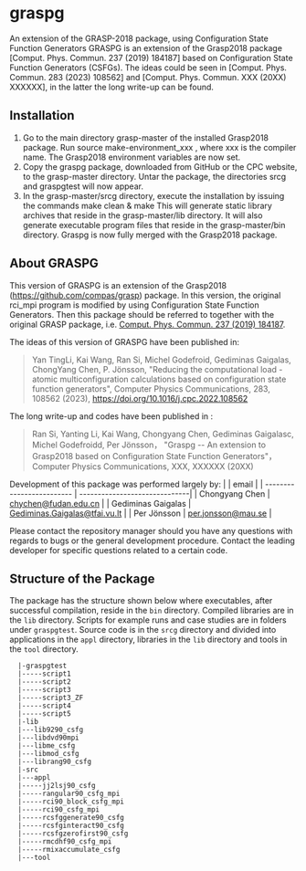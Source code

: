 # graspg
An extension of the GRASP-2018 package, using Configuration State Function Generators
GRASPG is an extension of the Grasp2018 package [Comput. Phys. Commun. 237 (2019) 184187]
based on Configuration State Function Generators (CSFGs). The ideas could be seen in
[Comput. Phys. Commun. 283 (2023) 108562] and [Comput. Phys. Commun. XXX (20XX) XXXXXX],
in the latter the long write-up can be found.

## Installation

1. Go to the main directory grasp-master of the installed Grasp2018 package. 
    Run 
              source make-environment_xxx
    , where xxx is the compiler name. The Grasp2018 environment variables are now set.
2. Copy the graspg package, downloaded from GitHub or the CPC website, to the grasp-master directory. 
    Untar the package, the directories srcg and graspgtest will now appear.
3. In the grasp-master/srcg directory, execute the installation by issuing the commands
             make clean & make
   This will generate static library archives that reside in the grasp-master/lib directory. 
   It will also generate executable program files that reside in the grasp-master/bin directory. 
   Graspg is now fully merged with the Grasp2018 package.

## About GRASPG

This version of GRASPG is an extension of the Grasp2018 (https://github.com/compas/grasp) package.
In this version, the original rci_mpi program is modified by using Configuration State Function Generators. 
Then this package should be referred to together with the original GRASP package, 
i.e. [Comput. Phys. Commun. 237 (2019) 184187](https://doi.org/10.1016/j.cpc.2018.10.032). 

The ideas of this version of GRASPG have been published in:
> Yan TingLi, Kai Wang, Ran Si, Michel Godefroid, Gediminas Gaigalas, ChongYang Chen, P. Jönsson, 
> "Reducing the computational load - atomic multiconfiguration calculations based on configuration state function generators",
> Computer Physics Communications, 283, 108562 (2023),
> https://doi.org/10.1016/j.cpc.2022.108562 

The long write-up and codes have been published in :
> Ran Si, Yanting Li, Kai Wang, Chongyang Chen, Gediminas Gaigalasc, Michel Godefroidd, Per Jönsson，
> "Graspg -- An extension to Grasp2018 based on Configuration State Function Generators"，
> Computer Physics Communications, XXX, XXXXXX (20XX)

Development of this package was performed largely by:
|                                          | email                         |
| ------------------------- | ------------------------------|
| Chongyang Chen           | chychen@fudan.edu.cn          |
| Gediminas Gaigalas       | Gediminas.Gaigalas@tfai.vu.lt |
| Per Jönsson                    | per.jonsson@mau.se            |

Please contact the repository manager should you have any questions with regards
to bugs or the general development procedure. Contact the leading developer for 
specific questions related to a certain code.

## Structure of the Package

The package has the structure shown below where executables, after successful
compilation, reside in the `bin` directory. Compiled libraries are in the `lib`
directory. Scripts for example runs and case studies are in folders under
`graspgtest`. Source code is in the `srcg` directory and divided into applications
in the `appl` directory, libraries in the `lib` directory and tools in the
`tool` directory.

```
  |-graspgtest
  |-----script1
  |-----script2
  |-----script3
  |-----script3_ZF
  |-----script4
  |-----script5
  |-lib
  |---lib9290_csfg
  |---libdvd90mpi
  |---libme_csfg
  |---libmod_csfg
  |---librang90_csfg
  |-src
  |---appl
  |-----jj2lsj90_csfg
  |-----rangular90_csfg_mpi
  |-----rci90_block_csfg_mpi
  |-----rci90_csfg_mpi
  |-----rcsfggenerate90_csfg
  |-----rcsfginteract90_csfg
  |-----rcsfgzerofirst90_csfg
  |-----rmcdhf90_csfg_mpi  
  |-----rmixaccumulate_csfg
  |---tool
